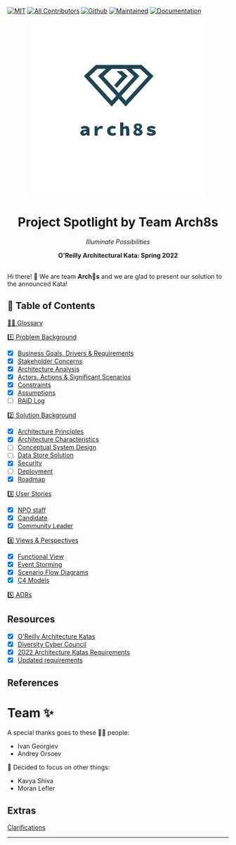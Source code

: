 [![MIT](https://img.shields.io/badge/License-MIT-orange)](LICENSE)
[![All Contributors](https://img.shields.io/badge/All_Contributors-2-orange.svg)](#team-)
[![Github](https://img.shields.io/badge/Github-arch8s/spring_2022-orange)](https://github.com/arch8s/spring-2022)
[![Maintained](https://img.shields.io/badge/Maintained-yes-orange)](https://github.com/arch8s/spring-2022)
[![Documentation](https://img.shields.io/badge/Documentation-in_progress-orange)](https://github.com/arch8s/spring-2022)

<div style="text-align: center">
  <img src="assets/images/arch8s.png" alt="Arch8s"/>
  <h1>Project <strong>Spotlight</strong> by Team <strong>Arch8s</strong></h1>
  <p><i>Illuminate Possibilities</i></p>
  <b>O'Reilly Architectural Kata: Spring 2022</b>  
</div>

<br />

Hi there! 👋 We are team <b title="Archistratigs">Arch🎱s</b> and we are glad to present our solution to the announced Kata!

## 📖 Table of Contents

[🧑‍🚀 Glossary](Glossary.md)

[1️⃣ Problem Background](1.Problem/README.md)

- [x]  [Business Goals, Drivers & Requirements](1.Problem/1.1.BusinessGoalsDriversAndRequirements.md)
- [x]  [Stakeholder Concerns](1.Problem/1.2.StakeholderConcerns.md)
- [x]  [Architecture Analysis](1.Problem/1.3.ArchitectureAnalysis.md)
- [x]  [Actors, Actions & Significant Scenarios](1.Problem/1.4.ActorsActionsAndSignificantScenarios.md)
- [x]  [Constraints](1.Problem/1.5.Constraints.md)
- [x]  [Assumptions](1.Problem/1.6.Assumptions.md)
- [ ]  [RAID Log](1.Problem/1.7.RAID.md)

[2️⃣ Solution Background](2.Solution/README.md)

- [x]  [Architecture Principles](2.Solution/2.1.ArchitecturePrinciples.md)
- [x]  [Architecture Characteristics](2.Solution/2.2.ArchitectureCharacteristics.md)
- [ ]  [Conceptual System Design](2.Solution/2.3.Conceptual.md)
- [ ]  [Data Store Solution](2.Solution/2.4.DataStore.md)
- [x]  [Security](2.Solution/2.5.Security.md)
- [ ]  [Deployment](2.Solution/2.7.Deployment.md)
- [x]  [Roadmap](2.Solution/2.8.Roadmap.md)

[3️⃣ User Stories](3.UserStories/README.md)

- [x]  [NPO staff](3.UserStories/NPO.md)
- [x]  [Candidate](3.UserStories/Candidate.md)
- [x]  [Community Leader](3.UserStories/CommunityLeader.md)

[4️⃣ Views & Perspectives](4.Views/README.md)

- [x]  [Functional View](4.Views/4.1.FunctionalView/README.md)
- [x]  [Event Storming](4.Views/4.2.EventStorming/README.md)
- [x]  [Scenario Flow Diagrams](4.Views/4.3.Scenarios/README.md)
- [x]  [C4 Models](4.Views/4.4.C4Models/README.md)

[5️⃣ ADRs](5.ADRs/README.md)

## Resources <a href='#' id='resources'></a>

- [x]  [O'Reilly Architecture Katas](https://learning.oreilly.com/featured/architectural-katas/)
- [x]  [Diversity Cyber Council](https://www.diversitycybercouncil.com/)
- [x]  [2022 Architecture Katas Requirements](assets/docs/diversitycybercouncilkatarequirements20221653334648065.pdf)
- [x]  [Updated requirements](https://docs.google.com/document/d/1XjEpcGJ87xYg1eWN9eE0_tH7te5HcVAgPvoONLHY4qQ/edit?usp=sharing)

## References

# Team ✨

A special thanks goes to these 🏋🏻 people:

- Ivan Georgiev
- Andrey Orsoev

🏃 Decided to focus on other things:

- Kavya Shiva
- Moran Lefler

## Extras

[Clarifications](Clarifications.md)

---
